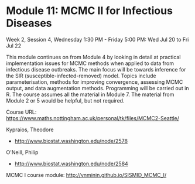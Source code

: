# Module 11: MCMC II for Infectious Diseases

Week 2, Session 4, Wednesday 1:30 PM - Friday 5:00 PM: Wed Jul 20 to Fri Jul 22


This module continues on from Module 4 by looking in detail at
practical implementation issues for MCMC methods when applied to data
from infectious disease outbreaks. The main focus will be towards
inference for the SIR (susceptible-infected-removed) model. Topics
include parameterisation, methods for improving convergence, assessing
MCMC output, and data augmentation methods. Programming will be
carried out in R. The course assumes all the material in Module 7. The
material from Module 2 or 5 would be helpful, but not required.

Course URL: https://www.maths.nottingham.ac.uk/personal/tk/files/MCMC2-Seattle/

Kypraios, Theodore
- http://www.biostat.washington.edu/node/2578

O'Neill, Philip
- http://www.biostat.washington.edu/node/2584


MCMC I course module: http://vnminin.github.io/SISMID_MCMC_I/
